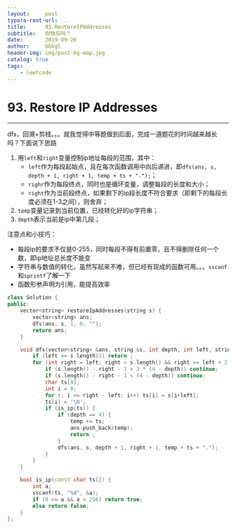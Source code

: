 ```yaml
---
layout:     post
typora-root-url: ..
title:      93.RestoreIPAddresses
subtitle:   你快乐吗？
date:       2019-09-26
author:     bbkgl
header-img: img/post-bg-map.jpg
catalog: true
tags:
    - leetcode
---
```


# 93. Restore IP Addresses

---

dfs，回溯+剪枝。。。就我觉得中等题做到后面，完成一道题花的时间越来越长吗？下面说下思路
1. 用`left`和`right`变量控制ip地址每段的范围，其中：
    - `left`作为每段起始点，且在每次函数调用中向后递进，即`dfs(ans, s, depth + 1, right + 1, temp + ts + ".");`；
    - `righr`作为每段终点，同时也是循环变量，调整每段的长度和大小；
    - `right`作为当前段终点，如果剩下的ip段长度不符合要求（即剩下的每段长度必须在1-3之间），则舍弃；
2. `temp`变量记录到当前位置，已经转化好的ip字符串；
3. `depth`表示当前是ip中第几段；

注意点和小技巧：
- 每段ip的要求不仅是0-255，同时每段不得有前置零，且不得删除任何一个数，即ip地址总长度不能变
- 字符串与数值的转化，虽然写起来不难，但已经有现成的函数可用。。。`sscanf`和`sprintf`了解一下
- 函数形参声明为引用，能提高效率

```cpp
class Solution {
public:
    vector<string> restoreIpAddresses(string s) {
        vector<string> ans;
        dfs(ans, s, 1, 0, "");
        return ans;
    }

    void dfs(vector<string> &ans, string &s, int depth, int left, string temp) {
        if (left >= s.length()) return ;
        for (int right = left; right < s.length() && right <= left + 2; right++) {
            if (s.length() - right - 1 > 3 * (4 - depth)) continue;
            if (s.length() - right - 1 < (4 - depth)) continue;
            char ts[4];
            int i = 0;
            for (; i <= right - left; i++) ts[i] = s[i+left];
            ts[i] = '\0';
            if (is_ip(ts)) {
                if (depth == 4) {
                    temp += ts;
                    ans.push_back(temp);
                    return ;
                }
                dfs(ans, s, depth + 1, right + 1, temp + ts + ".");
            }
        }
    }

    bool is_ip(const char ts[]) {
        int a;
        sscanf(ts, "%d", &a);
        if (0 <= a && a < 256) return true;
        else return false;
    }
};
```





